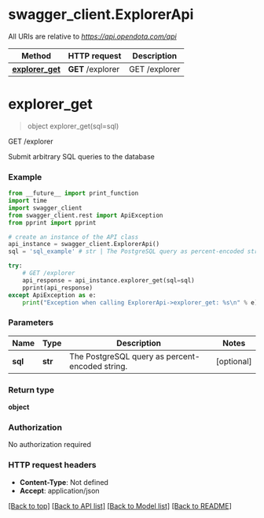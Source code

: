 # swagger_client.ExplorerApi

All URIs are relative to *https://api.opendota.com/api*

Method | HTTP request | Description
------------- | ------------- | -------------
[**explorer_get**](ExplorerApi.md#explorer_get) | **GET** /explorer | GET /explorer


# **explorer_get**
> object explorer_get(sql=sql)

GET /explorer

Submit arbitrary SQL queries to the database

### Example 
```python
from __future__ import print_function
import time
import swagger_client
from swagger_client.rest import ApiException
from pprint import pprint

# create an instance of the API class
api_instance = swagger_client.ExplorerApi()
sql = 'sql_example' # str | The PostgreSQL query as percent-encoded string. (optional)

try: 
    # GET /explorer
    api_response = api_instance.explorer_get(sql=sql)
    pprint(api_response)
except ApiException as e:
    print("Exception when calling ExplorerApi->explorer_get: %s\n" % e)
```

### Parameters

Name | Type | Description  | Notes
------------- | ------------- | ------------- | -------------
 **sql** | **str**| The PostgreSQL query as percent-encoded string. | [optional] 

### Return type

**object**

### Authorization

No authorization required

### HTTP request headers

 - **Content-Type**: Not defined
 - **Accept**: application/json

[[Back to top]](#) [[Back to API list]](../README.md#documentation-for-api-endpoints) [[Back to Model list]](../README.md#documentation-for-models) [[Back to README]](../README.md)

